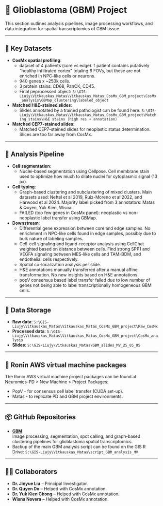 # 🧬 Glioblastoma (GBM) Project

This section outlines analysis pipelines, image processing workflows, and data integration for spatial transcriptomics of GBM tissue.

---

## 🧪 Key Datasets

- **CosMx spatial profiling**:
    - dataset of 4 patients (core vs edge). 1 patient contains putatively "healthy infiltrated cortex" totaling 6 FOVs, but these are not enriched in NPC-like cells or neurons.
    - 940 genes x ~250k cells.
    - 3 protein stains: CD68, PanCK, CD45.
    - Final peprocessed object: `S:\GIS-Liujy\Vitkauskas_Matas\Vitkauskas_Matas_CosMx_GBM_project\CosMx_analysis\GBMap_clustering\labeled_object`
- **Matched H&E-stained slides**:
    - Slides annotated by a trained pathologist can be found here: `S:\GIS-Liujy\Vitkauskas_Matas\Vitkauskas_Matas_CosMx_GBM_project\Matching_stains\H&E stains (high res + annotation)`
- **Matched CEP7-stained slides**:
    - Matched CEP7-stained slides for neoplastic status determination. Slices are too far away from CosMx.

---

## 🧠 Analysis Pipeline

- **Cell segmentation**:
    - Nuclei-based segmentation using Cellpose. Cell membrane stain used to optimize how much to dilate nuclei for cytoplasmic signal (13 px).
- **Cell typing**:
    - Graph-based clustering and subclustering of mixed clusters. Main datasets used: Neftel et al 2019, Ruiz-Moreno et al 2022, and Harwood et al 2024. Majority label picked from 3 annotators: Matas & Quyen, Yuk Kien, Wisna.
    - FAILED (too few genes in CosMx panel): neoplastic vs non-neoplastic label transfer using GBMap.
- **Downstream**:
    - Differential gene expression between core and edge samples. No enrichment in NPC-like cells found in edge samples, possibly due to bulk nature of labeling samples.
    - Cell-cell signaling and ligand-receptor analysis using CellChat weighted based on distance between cells. Find strong SPP1 and VEGFA signaling between MES-like cells and TAM-BDM, and endothelial cells respectively.
    - Spatial co-localization analysis per slide.
    - H&E annotations manually transferred after a manual affine transformation. No new insights based on H&E annotations.
    - popV consensus based label transfer failed due to low number of genes not being able to label transcriptionally homogeneous GBM cells.


---

## 📁 Data Storage

- **Raw data**: `S:\GIS-Liujy\Vitkauskas_Matas\Vitkauskas_Matas_CosMx_GBM_project\Raw_CosMx`
- **Processed data**: `S:\GIS-Liujy\Vitkauskas_Matas\Vitkauskas_Matas_CosMx_GBM_project\CosMx_analysis`
- **Slides**: `S:\GIS-Liujy\Vitkauskas_Matas\GBM_slides_MV_25_05_05`

---

## 🤖 Ronin AWS virtual machine packages

The Ronin AWS virtual machine project packages can be found at Neuromics-PD > New Machine > Project Packages:
- PopV - for consensus cell label transfer (CUDA set-up).
- Matas - to replicate PD and GBM project environments.

---

## 📦 GitHub Repositories

- **[GBM](https://github.com/matasV99/GBM)**  
  Image processing, segmentation, spot calling, and graph-based clustering pipelines for glioblastoma spatial transcriptomics.
- Backup of the main GBM analysis script can be found on the GIS R Drive: `S:\GIS-Liujy\Vitkauskas_Matas\script_GBM_analysis_MV`

---

## 🧑‍🔬 Collaborators

- **Dr. Jinyue Liu** – Principal Investigator.
- **Dr. Quyen Do** – Helped with CosMx annotation.
- **Dr. Yuk Kien Chong** – Helped with CosMx annotation.
- **Wisna Novera** – Helped with CosMx annotation.